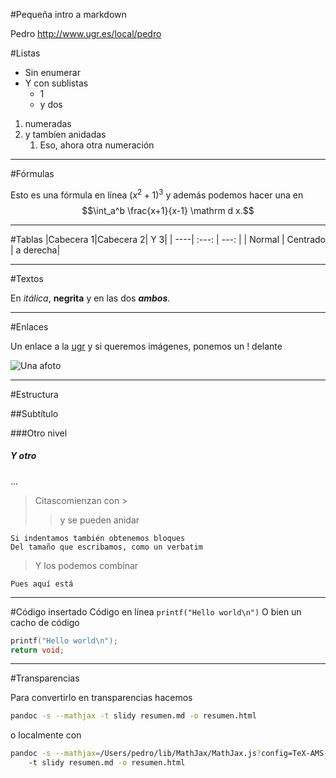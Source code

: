 #Pequeña intro a markdown

Pedro <http://www.ugr.es/local/pedro>

#Listas

* Sin enumerar
* Y con sublistas
	* 1
	* y dos

1. numeradas
2. y tambíen anidadas
	1. Eso, ahora otra numeración

***
#Fórmulas

Esto es una fórmula en línea $(x^2+1)^3$ y además podemos hacer una en $$\int_a^b \frac{x+1}{x-1} \mathrm d x.$$

---

#Tablas
|Cabecera 1|Cabecera 2| Y 3|
| ----| :---: | ---: |
| Normal | Centrado | a derecha|

---

#Textos

En *itálica*, **negrita** y en las dos **_ambos_**.

___

#Enlaces

Un enlace a la [ugr](http://www.ugr.es)
y si queremos imágenes, ponemos un ! delante

![Una afoto](/Users/pedro/Dropbox/apery.png)


---

#Estructura

##Subtítulo

###Otro nivel

##### Y otro
...

> Citascomienzan con \>
> > y se pueden anidar

	Si indentamos también obtenemos bloques
	Del tamaño que escribamos, como un verbatim

> Y los podemos combinar
>
 	Pues aquí está

---

#Código insertado
Código en línea `printf("Hello world\n")`
O bien un cacho de código

```c
printf("Hello world\n");
return void;
```


---

#Transparencias

Para convertirlo en transparencias hacemos

```bash
pandoc -s --mathjax -t slidy resumen.md -o resumen.html
```

o localmente con

```bash
pandoc -s --mathjax=/Users/pedro/lib/MathJax/MathJax.js?config=TeX-AMS-MML_HTMLorMML
	-t slidy resumen.md -o resumen.html
```

